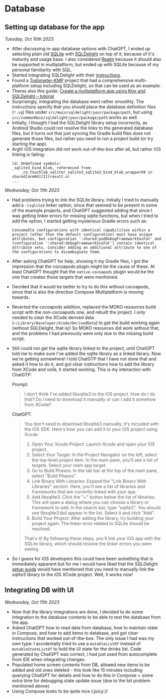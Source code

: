 # Database

## Setting up database for the app

_Tuesday, Oct 10th 2023_

- After discussing in-app database options with ChatGPT, I ended up
  selecting plain old [SQLite](https://www.sqlite.org/index.html)
  with [SQLDelight](https://github.com/cashapp/sqldelight) on top of
  it, because of it's maturity and usage base. I also considered
  [Realm](https://www.mongodb.com/docs/realm/sdk/kotlin/) because it
  should also be supported in multiplatform, but ended up with SQLite
  because of my personal familiarity with SQL.
- Started integrating SQLDelight with their
  [instructions](https://cashapp.github.io/sqldelight/2.0.0/multiplatform_sqlite/).
- Found a [Todometer-KMP](https://github.com/serbelga/Todometer-KMP)
  project that had a comprehensive multi-platform setup including
  SQLDelight, so that can be used as an example.
- Theres also this guide:
  [Create a multiplatform app using Ktor and SQLDelight – tutorial](https://kotlinlang.org/docs/multiplatform-mobile-ktor-sqldelight.html)
- Surprisingly, integrating the database went rather smoothly. The
  instructions specify that you should place the database definition
  files (`*.sq`) files under `src/main/sqldelight/your/package/path`,
  but using `src/commonMain/sqldelight/your/package/path` works as
  well.
- Initially, I thought I had the SQLDelight library setup incorrectly,
  as Android Studio could not resolve the links to the generated
  database files, but it turns out that just syncing the Gradle build
  files does not generate those files, but rather you need to run a
  project build (or try starting the app).
- Argh! iOS integration did not work out-of-the-box after all, but
  rather iOS linking is failing:
  ```
  ld: Undefined symbols:
  _sqlite3_bind_blob, referenced from:
      _co_touchlab_sqliter_sqlite3_sqlite3_bind_blob_wrapper69 in shared[arm64][2](result.o)
  ...
  ```

_Wednesday, Oct 11th 2023_

- Had problems trying to link the SQLite library. Initially I tried
  to manually add a `-lsqlite3` linker option, since that seemed to
  be present in some of the example projects, and ChatGPT suggested
  adding that since I was getting linker errors for missing sqlite
  functions, but when I tried to add the option, I started getting
  mysterious Gradle errors such as:
  ```
  Consumable configurations with identical capabilities within a project (other than the default configuration) must have unique attributes, but configuration ':shared:podDebugFrameworkIosFat' and [configuration ':shared:debugFrameworkIosFat'] contain identical attribute sets. Consider adding an additional attribute to one of the configurations to disambiguate them.
  ```
- After asking ChatGPT for help, showing it my Gradle files, I got the
  impression that the cocoapods plugin might be the cause of these.
  At least ChatGPT thought that the `native-cocoapods` plugin would
  be the one that creates those targets that were mentioned.
- Decided that it would be better to try to do this without cocoapods,
  since that is also the direction Compose Multiplatform is moving
  towards.
- Reverted the cocoapods addition, replaced the MOKO resources build
  script with the non-cocoapods one, and rebuilt the project. I only
  needed to clear the XCode derived data
  (`~/Library/Developer/Xcode/DerivedData`) to get the build working
  again (without SQLDelight, that is)!
  So MOKO resources did work without that, and the problems I had
  previously were only due to the missing build script.
- Still could not get the sqlite library linked to the project, until
  ChatGPT told me to make sure I've added the sqlite library as a
  linked library. Now we're getting somewhere! I told ChatGTP that
  I have not done that and asked it how to do it, and got clear
  instructions how to add the library from XCode and voilà, it started
  working. This is my interaction with ChatGTP:

  Prompt:
  > I don't think I've added libsqlite3 to the iOS project. How do I
  do that? Do I need to download it manually or can I add it somehow
  from XCode?
  
  ChatGPT:
  > You don't need to download libsqlite3 manually; it's included with
  the iOS SDK. Here's how you can add it to your iOS project using
  Xcode:
  >
  > 1. Open Your Xcode Project: Launch Xcode and open your iOS project.
  > 1. Select Your Target: In the Project Navigator on the left, select
  the top-level project item. In the main pane, you'll see a list of
  targets. Select your main app target.
  > 1. Go to Build Phases: In the tab bar at the top of the main pane,
  select "Build Phases".
  > 1. Link Binary With Libraries: Expand the "Link Binary With Libraries"
  section. Here, you'll see a list of libraries and frameworks that are
  currently linked with your app.
  > 1. Add libsqlite3: Click the "+" button below the list of libraries.
  This will open a dialog where you can choose a library or framework
  to add. In the search bar, type "sqlite3". You should see
  libsqlite3.tbd appear in the list. Select it and click "Add".
  > 1. Build Your Project: After adding the library, try building your
  project again. The linker error related to SQLite should be resolved.
  >
  >That's it! By following these steps, you'll link your iOS app with the SQLite library, which should resolve the linker errors you were seeing.
- So I guess for iOS developers this could have been something that is
  immediately apparent but for me I would have liked that the
  SQLDelight
  [setup guide](https://cashapp.github.io/sqldelight/2.0.0/multiplatform_sqlite/)
  would have mentioned that you need to manually link the sqlite3
  library to the iOS XCode project. Well, it works now!

## Integrating DB with UI

_Wednesday, Oct 11th 2023_

- Now that the library integrations are done, I decided to do some
  integration to the database contents to be able to test the database
  from the app.
- Asked ChatGPT how to read data from database, how to maintain state
  in Compose, and how to add items to database, and got clear
  instructions that worked out-of-the-box. The only issue I had was my
  own type: I accidentally tried to use a `mutableListOf` instead of
  `mutableStateListOf` to hold the UI state for the drinks list.
  Code generated by ChatGPT was correct, I had just used from
  autocomplete from IDE when integrating changes.
- Populated home screen contents from DB, allowed new items to be
  added and old ones deleted - this took like 15 minutes including
  querying ChatGPT for details and how to do this in Compose + some
  extra time for debugging state update issue (due to the list problem
  mentioned above).
- Using Compose looks to be quite nice (:juicy:)!
